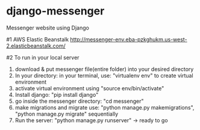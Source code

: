 # django-messenger
Messenger website using Django

#1 AWS Elastic Beanstalk
http://messenger-env.eba-pzkghukm.us-west-2.elasticbeanstalk.com/

#2 To run in your local server
1) download & put messenger file(entire folder) into your desired directory
2) In your directory: in your terminal, use: "virtualenv env" to create virtual environment
3) activate virtual environment using "source env/bin/activate"
4) Install django: "pip install django"
5) go inside the messenger directory: "cd messenger"
6) make migrations and migrate use: "python manage.py makemigrations", "python manage.py migrate" sequentially
7) Run the server: "python manage.py runserver" -> ready to go

